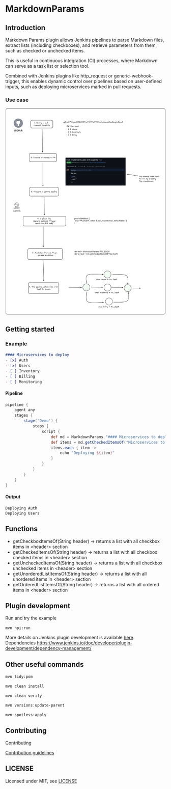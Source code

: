 # MarkdownParams

## Introduction

Markdown Params plugin allows Jenkins pipelines to parse Markdown files, extract lists (including checkboxes), and retrieve parameters from them, such as checked or unchecked items. 

This is useful in continuous integration (CI) processes, where Markdown can serve as a task list or selection tool. 

Combined with Jenkins plugins like http_request or generic-webhook-trigger, this enables dynamic control over pipelines based on user-defined inputs, such as deploying microservices marked in pull requests.

### Use case

![use case diagram](doc/usecase.png)



## Getting started

### Example
```markdown
#### Microservices to deploy
- [x] Auth
- [x] Users
- [ ] Inventory
- [ ] Billing
- [ ] Monitoring
```
#### Pipeline
```groovy
pipeline {
    agent any
    stages {
        stage('Demo') {
            steps {
                script {
                    def md = MarkdownParams "#### Microservices to deploy\n- [x] Auth\n- [x] Users\n- [ ] Inventory\n- [ ] Billing\n- [ ] Monitoring"
                    def items = md.getCheckedItemsOf("Microservices to deploy")
                    items.each { item ->
                        echo "Deploying ${item}"
                    }
                }
            }
        }
    }
}
```
#### Output
```text
Deploying Auth
Deploying Users
```


## Functions

* getCheckboxItemsOf(String header) → returns a list with all checkbox items in \<header\> section
* getCheckedItemsOf(String header) → returns a list with all checkbox checked items in \<header\> section
* getUncheckedItemsOf(String header) → returns a list with all checkbox unchecked items in \<header\> section
* getUnorderedListItemsOf(String header) → returns a list with all unordered items in \<header\> section
* getOrderedListItemsOf(String header) → returns a list with all ordered items in \<header\> section


## Plugin development

Run and try the example
```shell
mvn hpi:run
```

More details on Jenkins plugin development is available [here](https://wiki.jenkins-ci.org/display/JENKINS/Plugin+tutorial).
Dependencies https://www.jenkins.io/doc/developer/plugin-development/dependency-management/

## Other useful commands
```shell
mvn tidy:pom
```


```shell
mvn clean install
```


```shell
mvn clean verify
```


```shell
mvn versions:update-parent
```

```shell
mvn spotless:apply
```


## Contributing

[Contributing](https://github.com/jenkinsci/.github/blob/master/CONTRIBUTING.md)

[Contribution guidelines](https://github.com/jenkinsci/.github/blob/master/CONTRIBUTING.md)

## LICENSE

Licensed under MIT, see [LICENSE](LICENSE.md)

